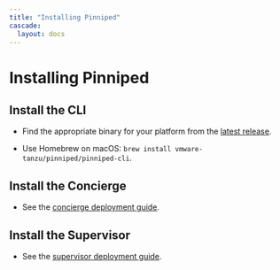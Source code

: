 ```yaml
---
title: "Installing Pinniped"
cascade:
  layout: docs
---
```


# Installing Pinniped

## Install the CLI

- Find the appropriate binary for your platform from the [latest release](https://github.com/vmware-tanzu/pinniped/releases/latest).

- Use Homebrew on macOS: `brew install vmware-tanzu/pinniped/pinniped-cli`.

## Install the Concierge

- See the [concierge deployment guide](https://github.com/vmware-tanzu/pinniped/tree/main/deploy/concierge).

## Install the Supervisor

- See the [supervisor deployment guide](https://github.com/vmware-tanzu/pinniped/tree/main/deploy/supervisor).